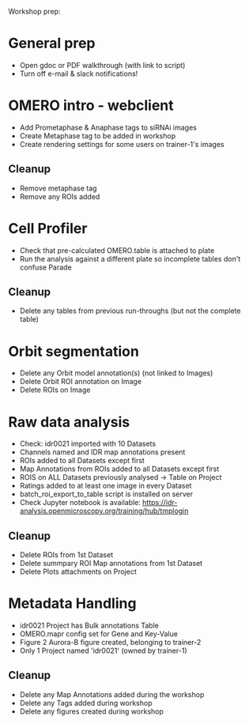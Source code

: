 
Workshop prep:

General prep
============

 - Open gdoc or PDF walkthrough (with link to script)
 - Turn off e-mail & slack notifications!


OMERO intro - webclient
=======================

 - Add Prometaphase & Anaphase tags to siRNAi images
 - Create Metaphase tag to be added in workshop
 - Create rendering settings for some users on trainer-1's images

Cleanup
-------

 - Remove metaphase tag
 - Remove any ROIs added


Cell Profiler
=============

 - Check that pre-calculated OMERO.table is attached to plate
 - Run the analysis against a different plate so incomplete tables don't confuse Parade

Cleanup
-------

 - Delete any tables from previous run-throughs (but not the complete table)


Orbit segmentation
==================

 - Delete any Orbit model annotation(s) (not linked to Images)
 - Delete Orbit ROI annotation on Image
 - Delete ROIs on Image


Raw data analysis
=================

 - Check: idr0021 imported with 10 Datasets
 - Channels named and IDR map annotations present
 - ROIs added to all Datasets except first
 - Map Annotations from ROIs added to all Datasets except first
 - ROIS on ALL Datasets previously analysed -> Table on Project
 - Ratings added to at least one image in every Dataset
 - batch_roi_export_to_table script is installed on server
 - Check Jupyter notebook is available: https://idr-analysis.openmicroscopy.org/training/hub/tmplogin

Cleanup
-------

 - Delete ROIs from 1st Dataset
 - Delete summpary ROI Map annotations from 1st Dataset
 - Delete Plots attachments on Project


Metadata Handling
=================

 - idr0021 Project has Bulk annotations Table
 - OMERO.mapr config set for Gene and Key-Value
 - Figure 2 Aurora-B figure created, belonging to trainer-2
 - Only 1 Project named 'idr0021' (owned by trainer-1)


Cleanup
-------

 - Delete any Map Annotations added during the workshop
 - Delete any Tags added during workshop
 - Delete any figures created during workshop
